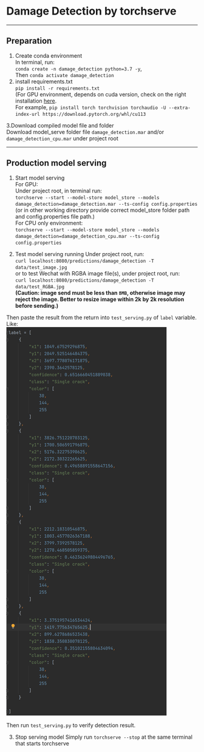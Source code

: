 # Damage Detection by torchserve
___

## Preparation
1. Create conda environment  
In terminal, run:  
`conda create -n damage_detection python=3.7 -y`,  
Then `conda activate damage_detection`  
2. install requirements.txt  
`pip install -r requirements.txt`  
   (For GPU environment, depends on cuda version, check on the right installation [here](https://pytorch.org/get-started/locally/).  
   For example, `pip install torch torchvision torchaudio -U --extra-index-url https://download.pytorch.org/whl/cu113`

3.Download compiled model file and folder  
Download model_serve folder file `damage_detection.mar` and/or `damage_detection_cpu.mar` under project root

---
## Production model serving
1. Start model serving  
For GPU:  
Under project root, in terminal run:  
`torchserve --start --model-store model_store --models damage_detection=damage_detection.mar --ts-config config.properties`  
   (or in other working directory provide correct model_store folder path and config.properties file path.)  
For CPU only environment:  
`torchserve --start --model-store model_store --models damage_detection=damage_detection_cpu.mar --ts-config config.properties`

2. Test model serving running
Under project root, run:  
`curl localhost:8080/predictions/damage_detection -T data/test_image.jpg`  
or to test Wechat with RGBA image file(s), under project root, run:  
`curl localhost:8080/predictions/damage_detection -T data/test_RGBA.jpg`  
__(Caution: image send must be less than `8MB`, otherwise image may reject the image. Better to resize image within 2k by 2k resolution before sending.)__ 

Then paste the result from the return into `test_serving.py` of `label` variable.
Like:  
![Sample detection label](data/snapshot_label.png)  

Then run `test_serving.py` to verify detection result.


3. Stop serving model 
Simply run `torchserve --stop` at the same terminal that starts torchserve